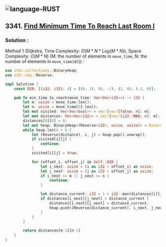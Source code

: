 ![language-RUST](https://img.shields.io/badge/RUST-8d4004?style=for-the-badge&logo=RUST)
---

## 3341. [Find Minimum Time To Reach Last Room I](https://leetcode.com/problems/find-minimum-time-to-reach-last-room-i)

### Solution :

Method 1 (Dijkstra, Time Complexity: $O(M*N*Log(M*N))$, Space Complexity: $O(M*N)$ (M: the number of elements in `move_time`, N: the number of elements in `move_time[0]`)) :
```rust
use std::collections::BinaryHeap;
use std::cmp::Reverse;

impl Solution {
    const DIR: [(i32, i32); 4] = [(0, 1), (0, -1), (1, 0), (-1, 0)];

    pub fn min_time_to_reach(move_time: Vec<Vec<i32>>) -> i32 {
        let m: usize = move_time.len();
        let n: usize = move_time[0].len();
        let mut visited: Vec<Vec<bool>> = vec![vec![false; n]; m];
        let mut distances: Vec<Vec<i32>> = vec![vec![i32::MAX; n]; m];
        distances[0][0] = 0;
        let mut heap: BinaryHeap<(Reverse<i32>, usize, usize)> = BinaryHeap::from([(Reverse(0), 0, 0)]);
        while heap.len() > 0 {
            let (Reverse(distance), i, j) = heap.pop().unwrap();
            if visited[i][j] {
                continue;
            }
            visited[i][j] = true;

            for (offset_i, offset_j) in Self::DIR {
                let i_next: usize = (i as i32 + offset_i) as usize;
                let j_next: usize = (j as i32 + offset_j) as usize;
                if i_next >= m || j_next >= n {
                    continue;
                }

                let distance_current: i32 = 1 + i32::max(distances[i][j], move_time[i_next][j_next]);
                if distances[i_next][j_next] > distance_current {
                    distances[i_next][j_next] = distance_current;
                    heap.push((Reverse(distance_current), i_next, j_next));
                }
            }
        }

        return distances[m-1][n-1]
    }
}
```
